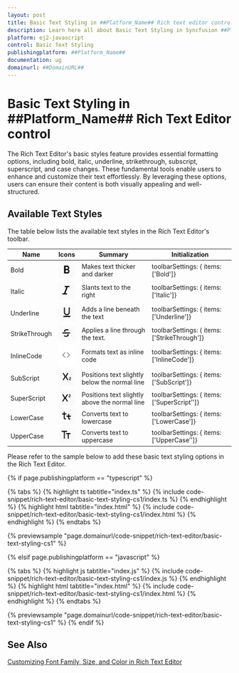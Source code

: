 ```yaml
---
layout: post
title: Basic Text Styling in ##Platform_Name## Rich text editor control | Syncfusion
description: Learn here all about Basic Text Styling in Syncfusion ##Platform_Name## Rich text editor control of Syncfusion Essential JS 2 and more.
platform: ej2-javascript
control: Basic Text Styling 
publishingplatform: ##Platform_Name##
documentation: ug
domainurl: ##DomainURL##
---
```


# Basic Text Styling in ##Platform_Name## Rich Text Editor control

The Rich Text Editor's basic styles feature provides essential formatting options, including bold, italic, underline, strikethrough, subscript, superscript, and case changes. These fundamental tools enable users to enhance and customize their text effortlessly. By leveraging these options, users can ensure their content is both visually appealing and well-structured.

## Available Text Styles

The table below lists the available text styles in the Rich Text Editor's toolbar.

| Name | Icons | Summary | Initialization |
|----------------|---------|---------|------------------------------------------|
| Bold  | ![Bold icon](./images/bold.png) | Makes text thicker and darker | toolbarSettings: { items: ['Bold']} | `<b>bold</b>` |
| Italic | ![Italic icon](./images/italic.png) | Slants text to the right | toolbarSettings: { items: ['Italic']} | `<em>italic</em>` |
| Underline | ![Underline icon](./images/under-line.png) | Adds a line beneath the text | toolbarSettings: { items: ['Underline']} |
| StrikeThrough | ![StrikeThrough icon](./images/strikethrough.png) | Applies a line through the text. |toolbarSettings: { items: ['StrikeThrough']}|
| InlineCode |![InlineCode icon](./images/inlineCode.png) | Formats text as inline code | toolbarSettings: { items: ['InlineCode']} | `<code>inline code</code>`|
| SubScript | ![SubScript icon](./images/sub-script.png) | Positions text slightly below the normal line |toolbarSettings: { items: ['SubScript']}|
| SuperScript | ![SuperScript icon](./images/super-script.png) | Positions text slightly above the normal line |toolbarSettings: { items: ['SuperScript’']}|
| LowerCase | ![LowerCase icon](./images/lower-case.png) |  Converts text to lowercase |toolbarSettings: { items: ['LowerCase']}|
| UpperCase | ![UpperCase icon](./images/upper-case.png) | Converts text to uppercase |toolbarSettings: { items: ['UpperCase’']}|


Please refer to the sample below to add these basic text styling options in the Rich Text Editor.

{% if page.publishingplatform == "typescript" %}

{% tabs %}
{% highlight ts tabtitle="index.ts" %}
{% include code-snippet/rich-text-editor/basic-text-styling-cs1/index.ts %}
{% endhighlight %}
{% highlight html tabtitle="index.html" %}
{% include code-snippet/rich-text-editor/basic-text-styling-cs1/index.html %}
{% endhighlight %}
{% endtabs %}
        
{% previewsample "page.domainurl/code-snippet/rich-text-editor/basic-text-styling-cs1" %}

{% elsif page.publishingplatform == "javascript" %}

{% tabs %}
{% highlight js tabtitle="index.js" %}
{% include code-snippet/rich-text-editor/basic-text-styling-cs1/index.js %}
{% endhighlight %}
{% highlight html tabtitle="index.html" %}
{% include code-snippet/rich-text-editor/basic-text-styling-cs1/index.html %}
{% endhighlight %}
{% endtabs %}

{% previewsample "page.domainurl/code-snippet/rich-text-editor/basic-text-styling-cs1" %}
{% endif %}

## See Also

[Customizing Font Family, Size, and Color in Rich Text Editor](./font-styling)